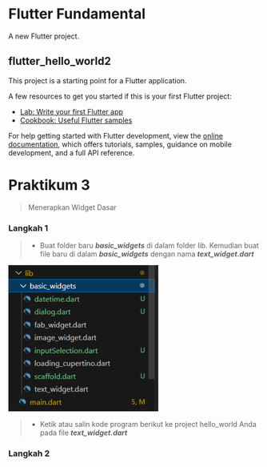 # Flutter Fundamental

A new Flutter project.

## flutter_hello_world2

This project is a starting point for a Flutter application.

A few resources to get you started if this is your first Flutter project:

- [Lab: Write your first Flutter app](https://docs.flutter.dev/get-started/codelab)
- [Cookbook: Useful Flutter samples](https://docs.flutter.dev/cookbook)

For help getting started with Flutter development, view the
[online documentation](https://docs.flutter.dev/), which offers tutorials,
samples, guidance on mobile development, and a full API reference.

# Praktikum 3
> Menerapkan Widget Dasar
### Langkah 1
> - Buat folder baru ***basic_widgets*** di dalam folder lib. Kemudian buat file baru di dalam ***basic_widgets*** dengan nama ***text_widget.dart***
<img src="/assets/screenshot/0.png" width="300px">

> - Ketik atau salin kode program berikut ke project hello_world Anda pada file ***text_widget.dart***



### Langkah 2
